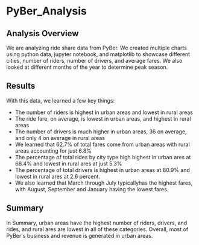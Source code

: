 # PyBer_Analysis
## Analysis Overview
We are analyzing ride share data from PyBer. We created multiple charts using python data, jupyter notebook, and matplotlib to showcase different cities, number of riders, number of drivers, and average fares. We also looked at different months of the year to determine peak season.

## Results
With this data, we learned a few key things:
* The number of riders is highest in urban areas and lowest in rural areas
* The ride fare, on average, is lowest in urban areas, and highest in rural areas
* The number of drivers is much higher in urban areas, 36 on average, and only 4 on average in rural areas
* We learned that 62.7% of total fares come from urban areas with rural areas accounting for just 6.8%
* The percentage of total rides by city type high highest in urban ares at 68.4% and lowest in rural ares at just 5.3%
* The percentage of total drivers is highest in urban areas at 80.9% and lowest in rural ares at 2.6 percent.
* We also learned that March through July typicallyhas the highest fares, with August, September and January having the lowest fares.

## Summary
In Summary, urban areas have the highest number of riders, drivers, and rides, and rural ares are lowest in all of these categories.
Overall, most of PyBer's business and revenue is generated in urban areas.
